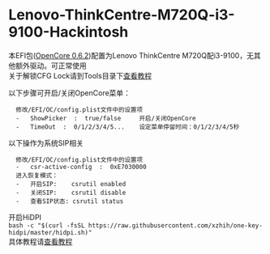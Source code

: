 # Lenovo-ThinkCentre-M720Q-i3-9100-Hackintosh

  本EFI包([OpenCore 0.6.2](https://github.com/acidanthera/OpenCorePkg))配置为Lenovo ThinkCentre M720Q配i3-9100，无其他额外驱动。可正常使用  
  关于解锁CFG Lock请到Tools目录下[查看教程](https://github.com/psvajaz/Lenovo-ThinkCentre-M720Q-i3-9100-Hackintosh/blob/main/Tools/README.md)  
 

  以下步骤可开启/关闭OpenCore菜单：  
  ```
    修改/EFI/OC/config.plist文件中的设置项  
	- 	ShowPicker  :  true/false     开启/关闭OpenCore  
	- 	TimeOut  :  0/1/2/3/4/5...    设定菜单停留时间：0/1/2/3/4/5秒  
  ```
  以下操作为系统SIP相关 
  ```
    修改/EFI/OC/config.plist文件中的设置项  
    -   csr-active-config  :  0xE7030000  
    进入恢复模式：  
    -   开启SIP:    csrutil enabled  
    -   关闭SIP:    csrutil disable  
    -   查看SIP状态: csrutil status  
 ```
  开启HiDPI  
    ```bash -c "$(curl -fsSL https://raw.githubusercontent.com/xzhih/one-key-hidpi/master/hidpi.sh)"```  
     具体教程请[查看教程](https://github.com/xzhih/one-key-hidpi/blob/master/README-zh.md "查看教程")
